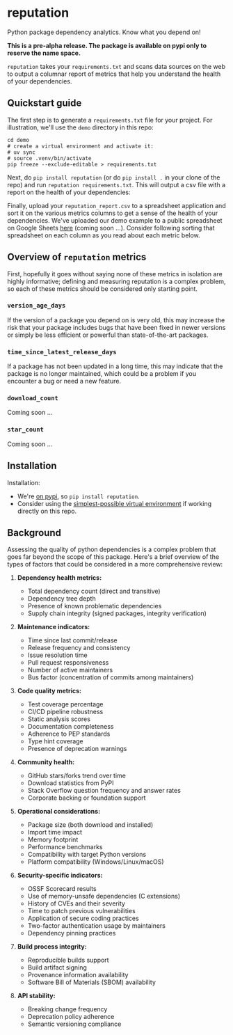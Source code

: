 # reputation

Python package dependency analytics. Know what you depend on!

**This is a pre-alpha release. The package is available on pypi only to reserve the name space.**

`reputation` takes your `requirements.txt` and scans data sources on the web to output a columnar report of metrics that help you understand the health of your dependencies.

## Quickstart guide

The first step is to generate a `requirements.txt` file for your project. For illustration, we'll use the `demo` directory in this repo:
```
cd demo
# create a virtual environment and activate it:
# uv sync
# source .venv/bin/activate
pip freeze --exclude-editable > requirements.txt
```

Next, do `pip install reputation`  (or do `pip install .` in your clone of the repo) and run `reputation requirements.txt`. This will output a csv file with a report on the health of your dependencies:

Finally, upload your `reputation_report.csv` to a spreadsheet application and sort it on the various metrics columns to get a sense of the health of your dependencies. We've uploaded our demo example to a public spreadsheet on Google Sheets [here]() (coming soon ...). Consider following sorting that spreadsheet on each column as you read about each metric below.

## Overview of `reputation` metrics

First, hopefully it goes without saying none of these metrics in isolation are highly informative; defining and measuring reputation is a complex problem, so each of these metrics should be considered only starting point.

### `version_age_days`

If the version of a package you depend on is very old, this may increase the risk that your package includes bugs that have been fixed in newer versions or simply be less efficient or powerful than state-of-the-art packages.

### `time_since_latest_release_days`

If a package has not been updated in a long time, this may indicate that the package is no longer maintained, which could be a problem if you encounter a bug or need a new feature.

### `download_count`

Coming soon ...

### `star_count`

Coming soon ...

## Installation

Installation:
- We're [on pypi](https://pypi.org/project/reputation/), so `pip install reputation`.
- Consider using the [simplest-possible virtual environment](https://gist.github.com/zkurtz/4c61572b03e667a7596a607706463543) if working directly on this repo.


## Background

Assessing the quality of python dependencies is a complex problem that goes far beyond the scope of this package. Here's a brief overview of the types of factors that could be considered in a more comprehensive review:

1. **Dependency health metrics:**
   - Total dependency count (direct and transitive)
   - Dependency tree depth
   - Presence of known problematic dependencies
   - Supply chain integrity (signed packages, integrity verification)

1. **Maintenance indicators:**
   - Time since last commit/release
   - Release frequency and consistency
   - Issue resolution time
   - Pull request responsiveness
   - Number of active maintainers
   - Bus factor (concentration of commits among maintainers)

1. **Code quality metrics:**
   - Test coverage percentage
   - CI/CD pipeline robustness
   - Static analysis scores
   - Documentation completeness
   - Adherence to PEP standards
   - Type hint coverage
   - Presence of deprecation warnings

1. **Community health:**
   - GitHub stars/forks trend over time
   - Download statistics from PyPI
   - Stack Overflow question frequency and answer rates
   - Corporate backing or foundation support

1. **Operational considerations:**
   - Package size (both download and installed)
   - Import time impact
   - Memory footprint
   - Performance benchmarks
   - Compatibility with target Python versions
   - Platform compatibility (Windows/Linux/macOS)

1. **Security-specific indicators:**
   - OSSF Scorecard results
   - Use of memory-unsafe dependencies (C extensions)
   - History of CVEs and their severity
   - Time to patch previous vulnerabilities
   - Application of secure coding practices
   - Two-factor authentication usage by maintainers
   - Dependency pinning practices

1. **Build process integrity:**
   - Reproducible builds support
   - Build artifact signing
   - Provenance information availability
   - Software Bill of Materials (SBOM) availability

1. **API stability:**
   - Breaking change frequency
   - Deprecation policy adherence
   - Semantic versioning compliance
